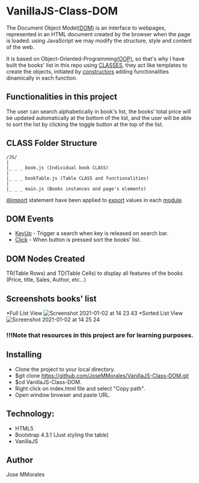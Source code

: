 # VanillaJS-Class-DOM

The Document Object Model[(DOM)](https://developer.mozilla.org/en-US/docs/Web/API/Document_Object_Model/Introduction) is an interface to webpages, represented in an HTML document created by the browser when the page is loaded. using JavaScript we may modify the structure, style and content of the web. 

It is based on Object-Oriented-Programming[(OOP)](https://en.wikipedia.org/wiki/Object-oriented_programming), so that's why I have built the books' list in this repo using [CLASSES](https://developer.mozilla.org/en-US/docs/Web/JavaScript/Reference/Classes), they act like templates to create the objects, initiated by [constructors](https://developer.mozilla.org/en-US/docs/Web/JavaScript/Reference/Classes/constructor) adding functionalities dinamically in each function. 

## Functionalities in this project

The user can search alphabetically in book's list, the books' total price will be updated automatically at the bottom of the list, and the user will be able to sort the list by clicking the toggle button at the top of the list.

## CLASS Folder Structure

    /JS/
    |
    |_ _ _ book.js (Individual book CLASS)
    |
    |_ _ _ bookTable.js (Table CLASS and functionalities)
    |
    |_ _ _ main.js (Books instances and page's elements)

[@import](https://developer.mozilla.org/en-US/docs/Web/JavaScript/Reference/Statements/import) statement have been applied to [export](https://developer.mozilla.org/en-US/docs/web/javascript/reference/statements/export) values in each [module](https://developer.mozilla.org/en-US/docs/Web/JavaScript/Guide/Modules).

## DOM Events 
* [KeyUp](https://developer.mozilla.org/en-US/docs/Web/API/Document/keyup_event) - Trigger a search when key is released on search bar.
* [Click](https://developer.mozilla.org/en-US/docs/Web/API/Element/click_event) - When button is pressed sort the books' list.

## DOM Nodes Created 

TR(Table Rows) and TD(Table Cells) to display all features of the books (Price, title, Sales, Author, etc...)

## Screenshots books' list
*Full List View
![Screenshot 2021-01-02 at 14 23 43](https://user-images.githubusercontent.com/43299285/103458205-202e9b80-4d06-11eb-919d-f1e58bb1381c.png)
*Sorted List View
![Screenshot 2021-01-02 at 14 25 24](https://user-images.githubusercontent.com/43299285/103458233-5c61fc00-4d06-11eb-8640-f419b29b332a.png)

### !!!Note that resources in this project are for learning purposes.

## Installing
* Clone the project to your local directory.
* $git clone https://github.com/JoseMMorales/VanillaJS-Class-DOM.git
* $cd VanillaJS-Class-DOM.
* Right click on index.html file and select "Copy path".
* Open window browser and paste URL.

## Technology:
* HTML5
* Bootstrap 4.3.1 (Just styling the table)
* VanillaJS

## Author
Jose MMorales